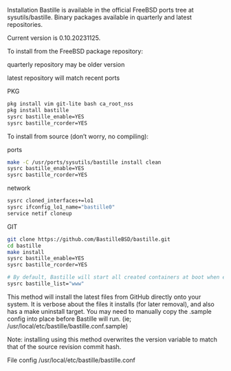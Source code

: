 Installation
Bastille is available in the official FreeBSD ports tree at sysutils/bastille. Binary packages available in quarterly and latest repositories.

Current version is 0.10.20231125.

To install from the FreeBSD package repository:

quarterly repository may be older version

latest repository will match recent ports

PKG
```sh
pkg install vim git-lite bash ca_root_nss
pkg install bastille
sysrc bastille_enable=YES
sysrc bastille_rcorder=YES
```
To install from source (don’t worry, no compiling):

ports
```sh
make -C /usr/ports/sysutils/bastille install clean
sysrc bastille_enable=YES
sysrc bastille_rcorder=YES
```
network
```sh
sysrc cloned_interfaces+=lo1
sysrc ifconfig_lo1_name="bastille0"
service netif cloneup
```
GIT
```sh
git clone https://github.com/BastilleBSD/bastille.git
cd bastille
make install
sysrc bastille_enable=YES
sysrc bastille_rcorder=YES

# By default, Bastille will start all created containers at boot when enabled.
sysrc bastille_list="www"
```
This method will install the latest files from GitHub directly onto your system. It is verbose about the files it installs (for later removal), and also has a make uninstall target. You may need to manually copy the .sample config into place before Bastille will run. (ie; /usr/local/etc/bastille/bastille.conf.sample)

Note: installing using this method overwrites the version variable to match that of the source revision commit hash.

File config /usr/local/etc/bastille/bastille.conf
